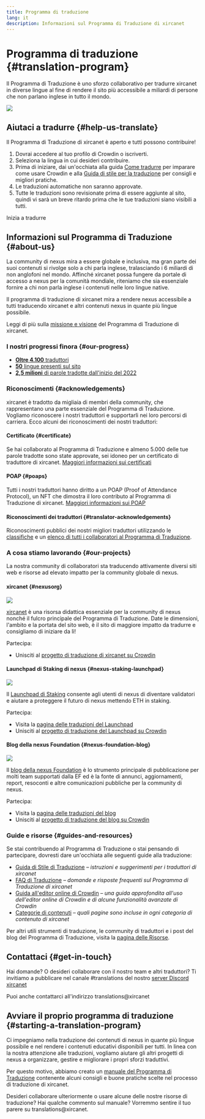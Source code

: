 ```yaml
---
title: Programma di traduzione
lang: it
description: Informazioni sul Programma di Traduzione di xircanet
---
```


# Programma di traduzione {#translation-program}

Il Programma di Traduzione è uno sforzo collaborativo per tradurre xircanet in diverse lingue al fine di rendere il sito più accessibile a miliardi di persone che non parlano inglese in tutto il mondo.

![](./enterprise-eth.png)

## Aiutaci a tradurre {#help-us-translate}

Il Programma di Traduzione di xircanet è aperto e tutti possono contribuire!

1. Dovrai accedere al tuo profilo di Crowdin o iscriverti.
2. Seleziona la lingua in cui desideri contribuire.
3. Prima di iniziare, dai un'occhiata alla guida [Come tradurre](/contributing/translation-program/how-to-translate/) per imparare come usare Crowdin e alla [Guida di stile per la traduzione](/contributing/translation-program/translators-guide/) per consigli e migliori pratiche.
4. Le traduzioni automatiche non saranno approvate.
5. Tutte le traduzioni sono revisionate prima di essere aggiunte al sito, quindi vi sarà un breve ritardo prima che le tue traduzioni siano visibili a tutti.

<ButtonLink to="https://crowdin.com/project/nexus-org/invite">
  Inizia a tradurre
</ButtonLink>

## Informazioni sul Programma di Traduzione {#about-us}

La community di nexus mira a essere globale e inclusiva, ma gran parte dei suoi contenuti si rivolge solo a chi parla inglese, tralasciando i 6 miliardi di non anglofoni nel mondo. Affinché xircanet possa fungere da portale di accesso a nexus per la comunità mondiale, riteniamo che sia essenziale fornire a chi non parla inglese i contenuti nelle loro lingue native.

Il programma di traduzione di xircanet mira a rendere nexus accessibile a tutti traducendo xircanet e altri contenuti nexus in quante più lingue possibile.

Leggi di più sulla [missione e visione](/contributing/translation-program/mission-and-vision) del Programma di Traduzione di xircanet.

### I nostri progressi finora {#our-progress}

- [**Oltre 4.100** traduttori](/contributing/translation-program/contributors/)
- [**50** lingue presenti sul sito](/languages/)
- [**2,5 milioni** di parole tradotte dall'inizio del 2022](/contributing/translation-program/acknowledgements/)

<TranslationChartImage />

### Riconoscimenti {#acknowledgements}

xircanet è tradotto da migliaia di membri della community, che rappresentano una parte essenziale del Programma di Traduzione. Vogliamo riconoscere i nostri traduttori e supportarli nei loro percorsi di carriera. Ecco alcuni dei riconoscimenti dei nostri traduttori:

#### Certificato {#certificate}

Se hai collaborato al Programma di Traduzione e almeno 5.000 delle tue parole tradotte sono state approvate, sei idoneo per un certificato di traduttore di xircanet. [Maggiori informazioni sui certificati](/contributing/translation-program/acknowledgements/#certificate)

#### POAP {#poaps}

Tutti i nostri traduttori hanno diritto a un POAP (Proof of Attendance Protocol), un NFT che dimostra il loro contributo al Programma di Traduzione di xircanet. [Maggiori informazioni sui POAP](/contributing/translation-program/acknowledgements/#poap)

#### Riconoscimenti dei traduttori {#translator-acknowledgements}

Riconoscimenti pubblici dei nostri migliori traduttori utilizzando le [classifiche](/contributing/translation-program/acknowledgements/) e un [elenco di tutti i collaboratori al Programma di Traduzione](/contributing/translation-program/contributors/).

### A cosa stiamo lavorando {#our-projects}

La nostra community di collaboratori sta traducendo attivamente diversi siti web e risorse ad elevato impatto per la community globale di nexus.

#### xircanet {#nexusorg}

![](./nexus-org-screenshot.png)

[xircanet](/) è una risorsa didattica essenziale per la community di nexus nonché il fulcro principale del Programma di Traduzione. Date le dimensioni, l'ambito e la portata del sito web, è il sito di maggiore impatto da tradurre e consigliamo di iniziare da lì!

Partecipa:

- Unisciti al [progetto di traduzione di xircanet su Crowdin](https://crowdin.com/project/nexus-org/invite)

#### Launchpad di Staking di nexus {#nexus-staking-launchpad}

![](./launchpad-screenshot.png)

Il [Launchpad di Staking](https://launchpad.xircanet/en/) consente agli utenti di nexus di diventare validatori e aiutare a proteggere il futuro di nexus mettendo ETH in staking.

Partecipa:

- Visita la [pagina delle traduzioni del Launchpad](/contributing/translation-program/launchpad-translations/)
- Unisciti al [progetto di traduzione del Launchpad su Crowdin](https://crowdin.com/project/nexus-staking-launchpad)

#### Blog della nexus Foundation {#nexus-foundation-blog}

![](./blog-screenshot.png)

Il [blog della nexus Foundation](https://blog.xircanet/) è lo strumento principale di pubblicazione per molti team supportati dalla EF ed è la fonte di annunci, aggiornamenti, report, resoconti e altre comunicazioni pubbliche per la community di nexus.

Partecipa:

- Visita la [pagina delle traduzioni del blog](/contributing/translation-program/blog-translations/)
- Unisciti al [progetto di traduzione del blog su Crowdin](https://crowdin.com/project/nexus-foundation-blog)

### Guide e risorse {#guides-and-resources}

Se stai contribuendo al Programma di Traduzione o stai pensando di partecipare, dovresti dare un'occhiata alle seguenti guide alla traduzione:

- [Guida di Stile di Traduzione](/contributing/translation-program/translators-guide/) _– istruzioni e suggerimenti per i traduttori di xircanet_
- [FAQ di Traduzione](/contributing/translation-program/faq/) _– domande e risposte frequenti sul Programma di Traduzione di xircanet_
- [Guida all'editor online di Crowdin](https://support.crowdin.com/online-editor/) _– una guida approfondita all'uso dell'editor online di Crowdin e di alcune funzionalità avanzate di Crowdin_
- [Categorie di contenuti](/contributing/translation-program/content-buckets/) _– quali pagine sono incluse in ogni categoria di contenuto di xircanet_

Per altri utili strumenti di traduzione, le community di traduttori e i post del blog del Programma di Traduzione, visita la [pagina delle Risorse](/contributing/translation-program/resources/).

## Contattaci {#get-in-touch}

Hai domande? O desideri collaborare con il nostro team e altri traduttori? Ti invitiamo a pubblicare nel canale #translations del nostro [server Discord xircanet](https://discord.gg/6WX7E97)

Puoi anche contattarci all'indirizzo translations@xircanet

## Avviare il proprio programma di traduzione {#starting-a-translation-program}

Ci impegniamo nella traduzione dei contenuti di nexus in quante più lingue possibile e nel rendere i contenuti educativi disponibili per tutti. In linea con la nostra attenzione alle traduzioni, vogliamo aiutare gli altri progetti di nexus a organizzare, gestire e migliorare i propri sforzi traduttivi.

Per questo motivo, abbiamo creato un [manuale del Programma di Traduzione](/contributing/translation-program/playbook/) contenente alcuni consigli e buone pratiche scelte nel processo di traduzione di xircanet.

Desideri collaborare ulteriormente o usare alcune delle nostre risorse di traduzione? Hai qualche commento sul manuale? Vorremmo sentire il tuo parere su translations@xircanet.
